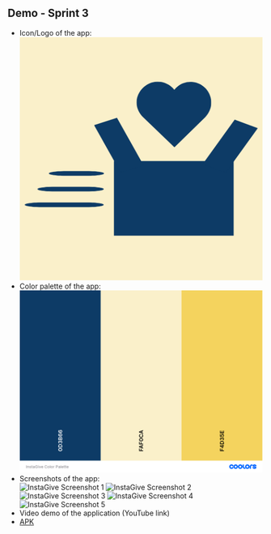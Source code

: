 ## Demo - Sprint 3

*	Icon/Logo of the app:  
![InstaGive Logo](InstaGive_Logo.png)
* Color palette of the app:  
![InstaGive Color Palette](InstaGive_Color_Palette.png)
*	Screenshots of the app:  
![InstaGive Screenshot 1]()
![InstaGive Screenshot 2]()
![InstaGive Screenshot 3]()
![InstaGive Screenshot 4]()
![InstaGive Screenshot 5]()
*	Video demo of the application (YouTube link)
*	[APK](InstaGive.apk)
